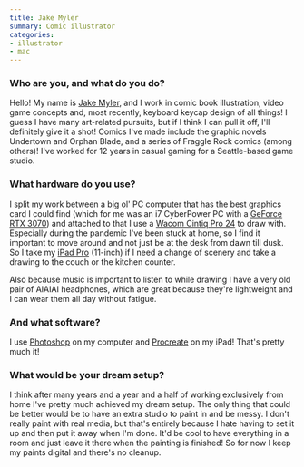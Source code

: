 ```yaml
---
title: Jake Myler
summary: Comic illustrator
categories:
- illustrator
- mac
---
```


### Who are you, and what do you do?

Hello! My name is [Jake Myler](https://jakemyler.weebly.com/ "Jake's website."), and I work in comic book illustration, video game concepts and, most recently, keyboard keycap design of all things! I guess I have many art-related pursuits, but if I think I can pull it off, I'll definitely give it a shot! Comics I've made include the graphic novels Undertown and Orphan Blade, and a series of Fraggle Rock comics (among others)! I've worked for 12 years in casual gaming for a Seattle-based game studio.

### What hardware do you use?

I split my work between a big ol' PC computer that has the best graphics card I could find (which for me was an i7 CyberPower PC with a [GeForce RTX 3070][geforce-rtx-3070]) and attached to that I use a [Wacom Cintiq Pro 24][cintiq-pro] to draw with. Especially during the pandemic I've been stuck at home, so I find it important to move around and not just be at the desk from dawn till dusk. So I take my [iPad Pro][ipad-pro] (11-inch) if I need a change of scenery and take a drawing to the couch or the kitchen counter.

Also because music is important to listen to while drawing I have a very old pair of AIAIAI headphones, which are great because they're lightweight and I can wear them all day without fatigue.

### And what software?

I use [Photoshop][] on my computer and [Procreate][procreate-ios] on my iPad! That's pretty much it!

### What would be your dream setup?

I think after many years and a year and a half of working exclusively from home I've pretty much achieved my dream setup. The only thing that could be better would be to have an extra studio to paint in and be messy. I don't really paint with real media, but that's entirely because I hate having to set it up and then put it away when I'm done. It'd be cool to have everything in a room and just leave it there when the painting is finished! So for now I keep my paints digital and there's no cleanup.

[cintiq-pro]: https://www.wacom.com/en-us/products/pen-displays/wacom-cintiq-pro-overview "A display you can draw on."
[geforce-rtx-3070]: https://www.nvidia.com/en-us/geforce/graphics-cards/30-series/rtx-3070-3070ti/ "A graphics card."
[ipad-pro]: https://en.wikipedia.org/wiki/IPad_Pro "An iOS tablet."
[photoshop]: https://www.adobe.com/products/photoshop.html "A bitmap image editor."
[procreate-ios]: https://itunes.apple.com/us/app/procreate/id425073498 "A powerful illustration app."
